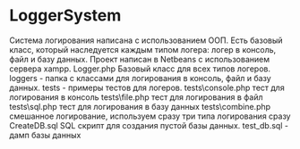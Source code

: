 # LoggerSystem
Система логирования написана с использованием ООП. Есть базовый класс, который наследуется каждым типом логера:
логер в консоль, файл и базу данных.
Проект написан в Netbeans с использованием сервера xampp.
Logger.php Базовый класс для всех типов логеров.
loggers - папка с классами для логирования в консоль, файл и базу данных.
tests - примеры тестов для логеров.
tests\console.php тест для логирования в консоль
tests\file.php тест для логирования в файл
tests\sql.php тест для логирования в базу данных
tests\combine.php смешанное логирование, используем сразу три типа логирования сразу
CreateDB.sql SQL скрипт для создания пустой базы данных.
test_db.sql - дамп базы данных
